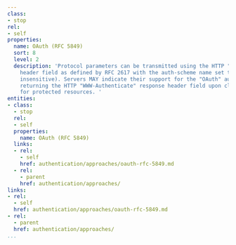 ```yaml
---
class:
- stop
rel:
- self
properties:
  name: OAuth (RFC 5849)
  sort: 8
  level: 2
  description: 'Protocol parameters can be transmitted using the HTTP "Authorization"
    header field as defined by RFC 2617 with the auth-scheme name set to "OAuth" (case
    insensitive). Servers MAY indicate their support for the "OAuth" auth-scheme by
    returning the HTTP "WWW-Authenticate" response header field upon client requests
    for protected resources. '
entities:
- class:
  - stop
  rel:
  - self
  properties:
    name: OAuth (RFC 5849)
  links:
  - rel:
    - self
    href: authentication/approaches/oauth-rfc-5849.md
  - rel:
    - parent
    href: authentication/approaches/
links:
- rel:
  - self
  href: authentication/approaches/oauth-rfc-5849.md
- rel:
  - parent
  href: authentication/approaches/
...
```

